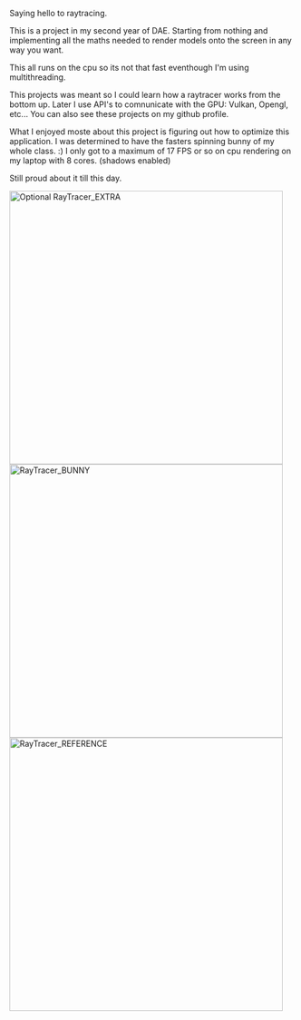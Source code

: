 Saying hello to raytracing.

This is a project in my second year of DAE.
Starting from nothing and implementing all the maths needed to render models onto the screen in any way you want.

This all runs on the cpu so its not that fast eventhough I'm using multithreading.

This projects was meant so I could learn how a raytracer works from the bottom up.
Later I use API's to comnunicate with the GPU: Vulkan, Opengl, etc...
You can also see these projects on my github profile.

What I enjoyed moste about this project is figuring out how to optimize this application.
I was determined to have the fasters spinning bunny of my whole class. :)
I only got to a maximum of 17 FPS or so on cpu rendering on my laptop with 8 cores. (shadows enabled)

Still proud about it till this day.

<img width="482" alt="Optional  RayTracer_EXTRA" src="https://github.com/user-attachments/assets/ce2b626b-020b-4851-8db1-ff5dc8467fb7">
<img width="482" alt="RayTracer_BUNNY" src="https://github.com/user-attachments/assets/5aa518e8-05c9-41b5-ab75-6eb1783443e1">
<img width="482" alt="RayTracer_REFERENCE" src="https://github.com/user-attachments/assets/07a067a9-68e0-4a59-b1e3-f08beb54718d">
